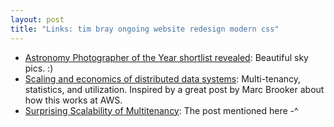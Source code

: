 ```yaml
---
layout: post
title: "Links: tim bray ongoing website redesign modern css"
---
```


* [Astronomy Photographer of the Year shortlist revealed](https://www.rmg.co.uk/whats-on/astronomy-photographer-year/galleries/2023-shortlist): Beautiful sky pics. :)
* [Scaling and economics of distributed data systems](https://jack-vanlightly.com/sketches/2023/6/27/scaling-and-economics-of-distributed-data-systems): Multi-tenancy, statistics, and utilization. Inspired by a great post by Marc Brooker about how this works at AWS.
* [Surprising Scalability of Multitenancy](https://brooker.co.za/blog/2023/03/23/economics.html): The post mentioned here -^